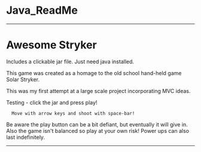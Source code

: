 # Java_ReadMe
__________________________________________________________________________________________________________________________

# Awesome Stryker

   Includes a clickable jar file. Just need java installed.
   
   This game was created as a homage to the old school hand-held game Solar Stryker.
   
   This was my first attempt at a large scale project incorporating MVC ideas.  
   
   Testing - click the jar and press play!
   
      Move with arrow keys and shoot with space-bar!
      
   Be aware the play button can be a bit defiant, but eventually it will give in. Also the game isn't balanced so play
   at your own risk! Power ups can also last indefinitely. 

___________________________________________________________________________________________________________________________